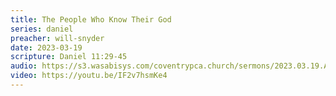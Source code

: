 ```yaml
---
title: The People Who Know Their God
series: daniel
preacher: will-snyder
date: 2023-03-19
scripture: Daniel 11:29-45
audio: https://s3.wasabisys.com/coventrypca.church/sermons/2023.03.19.A The People Who Know Their God - Will Snyder.mp3
video: https://youtu.be/IF2v7hsmKe4
---
```

